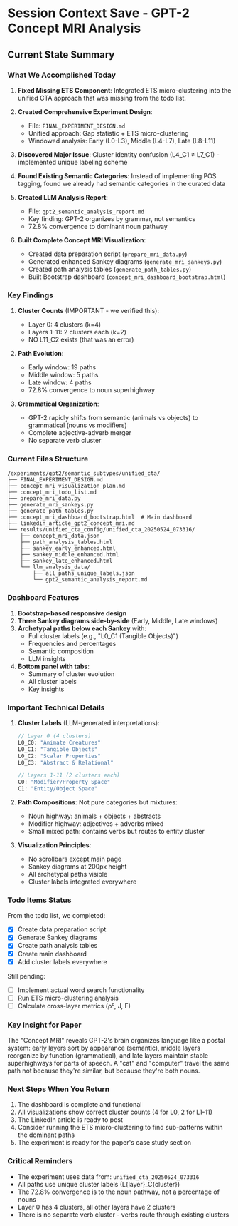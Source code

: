 # Session Context Save - GPT-2 Concept MRI Analysis

## Current State Summary

### What We Accomplished Today

1. **Fixed Missing ETS Component**: Integrated ETS micro-clustering into the unified CTA approach that was missing from the todo list.

2. **Created Comprehensive Experiment Design**: 
   - File: `FINAL_EXPERIMENT_DESIGN.md`
   - Unified approach: Gap statistic + ETS micro-clustering
   - Windowed analysis: Early (L0-L3), Middle (L4-L7), Late (L8-L11)

3. **Discovered Major Issue**: Cluster identity confusion (L4_C1 ≠ L7_C1) - implemented unique labeling scheme

4. **Found Existing Semantic Categories**: Instead of implementing POS tagging, found we already had semantic categories in the curated data

5. **Created LLM Analysis Report**: 
   - File: `gpt2_semantic_analysis_report.md`
   - Key finding: GPT-2 organizes by grammar, not semantics
   - 72.8% convergence to dominant noun pathway

6. **Built Complete Concept MRI Visualization**:
   - Created data preparation script (`prepare_mri_data.py`)
   - Generated enhanced Sankey diagrams (`generate_mri_sankeys.py`)
   - Created path analysis tables (`generate_path_tables.py`)
   - Built Bootstrap dashboard (`concept_mri_dashboard_bootstrap.html`)

### Key Findings

1. **Cluster Counts** (IMPORTANT - we verified this):
   - Layer 0: 4 clusters (k=4)
   - Layers 1-11: 2 clusters each (k=2)
   - NO L11_C2 exists (that was an error)

2. **Path Evolution**:
   - Early window: 19 paths
   - Middle window: 5 paths  
   - Late window: 4 paths
   - 72.8% convergence to noun superhighway

3. **Grammatical Organization**:
   - GPT-2 rapidly shifts from semantic (animals vs objects) to grammatical (nouns vs modifiers)
   - Complete adjective-adverb merger
   - No separate verb cluster

### Current Files Structure

```
/experiments/gpt2/semantic_subtypes/unified_cta/
├── FINAL_EXPERIMENT_DESIGN.md
├── concept_mri_visualization_plan.md
├── concept_mri_todo_list.md
├── prepare_mri_data.py
├── generate_mri_sankeys.py
├── generate_path_tables.py
├── concept_mri_dashboard_bootstrap.html  # Main dashboard
├── linkedin_article_gpt2_concept_mri.md
└── results/unified_cta_config/unified_cta_20250524_073316/
    ├── concept_mri_data.json
    ├── path_analysis_tables.html
    ├── sankey_early_enhanced.html
    ├── sankey_middle_enhanced.html
    ├── sankey_late_enhanced.html
    └── llm_analysis_data/
        ├── all_paths_unique_labels.json
        └── gpt2_semantic_analysis_report.md
```

### Dashboard Features

1. **Bootstrap-based responsive design**
2. **Three Sankey diagrams side-by-side** (Early, Middle, Late windows)
3. **Archetypal paths below each Sankey** with:
   - Full cluster labels (e.g., "L0_C1 (Tangible Objects)")
   - Frequencies and percentages
   - Semantic composition
   - LLM insights
4. **Bottom panel with tabs**:
   - Summary of cluster evolution
   - All cluster labels
   - Key insights

### Important Technical Details

1. **Cluster Labels** (LLM-generated interpretations):
   ```javascript
   // Layer 0 (4 clusters)
   L0_C0: "Animate Creatures"
   L0_C1: "Tangible Objects"
   L0_C2: "Scalar Properties"  
   L0_C3: "Abstract & Relational"
   
   // Layers 1-11 (2 clusters each)
   C0: "Modifier/Property Space"
   C1: "Entity/Object Space"
   ```

2. **Path Compositions**: Not pure categories but mixtures:
   - Noun highway: animals + objects + abstracts
   - Modifier highway: adjectives + adverbs mixed
   - Small mixed path: contains verbs but routes to entity cluster

3. **Visualization Principles**:
   - No scrollbars except main page
   - Sankey diagrams at 200px height
   - All archetypal paths visible
   - Cluster labels integrated everywhere

### Todo Items Status

From the todo list, we completed:
- [x] Create data preparation script
- [x] Generate Sankey diagrams  
- [x] Create path analysis tables
- [x] Create main dashboard
- [x] Add cluster labels everywhere

Still pending:
- [ ] Implement actual word search functionality
- [ ] Run ETS micro-clustering analysis
- [ ] Calculate cross-layer metrics (ρᶜ, J, F)

### Key Insight for Paper

The "Concept MRI" reveals GPT-2's brain organizes language like a postal system: early layers sort by appearance (semantic), middle layers reorganize by function (grammatical), and late layers maintain stable superhighways for parts of speech. A "cat" and "computer" travel the same path not because they're similar, but because they're both nouns.

### Next Steps When You Return

1. The dashboard is complete and functional
2. All visualizations show correct cluster counts (4 for L0, 2 for L1-11)
3. The LinkedIn article is ready to post
4. Consider running the ETS micro-clustering to find sub-patterns within the dominant paths
5. The experiment is ready for the paper's case study section

### Critical Reminders

- The experiment uses data from: `unified_cta_20250524_073316`
- All paths use unique cluster labels (L{layer}_C{cluster})
- The 72.8% convergence is to the noun pathway, not a percentage of nouns
- Layer 0 has 4 clusters, all other layers have 2 clusters
- There is no separate verb cluster - verbs route through existing clusters